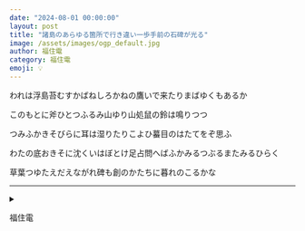 ```yaml
---
date: "2024-08-01 00:00:00"
layout: post
title: "諸島のあらゆる箇所で行き違い一歩手前の石碑が光る"
image: /assets/images/ogp_default.jpg
author: 福住電
category: 福住電
emoji: 💡
---
```


<div class="tanka-area"><div class="tanka">
<p>われは浮島苔むすかばねしろかねの鷹いで来たりまばゆくもあるか</p>

<p>このもとに斧ひとつふるみ山ゆり山処鼠の鈴は鳴りつつ</p>

<p>つみふかきそびらに耳は湿りたりこよひ蟇目のはたてをぞ思ふ</p>

<p>わたの底おきそに沈くいはぼとけ足占問へばふかみるつぶるまたみるひらく</p>

<p>草葉つゆたえだえながれ碑も創のかたちに暮れのこるかな </p>

</div></div>

---

<details><summary></summary>
われは浮島苔むすかばねしろかねの鷹いで来たりまばゆくもあるか<br/>
このもとに斧ひとつふるみ山ゆり山処鼠の鈴は鳴りつつ<br/>
つみふかきそびらに耳は湿りたりこよひ蟇目のはたてをぞ思ふ<br/>
わたの底おきそに沈くいはぼとけ足占問へばふかみるつぶるまたみるひらく<br/>
草葉つゆたえだえながれ碑も創のかたちに暮れのこるかな <br/>
<br/>

</details>

福住電
